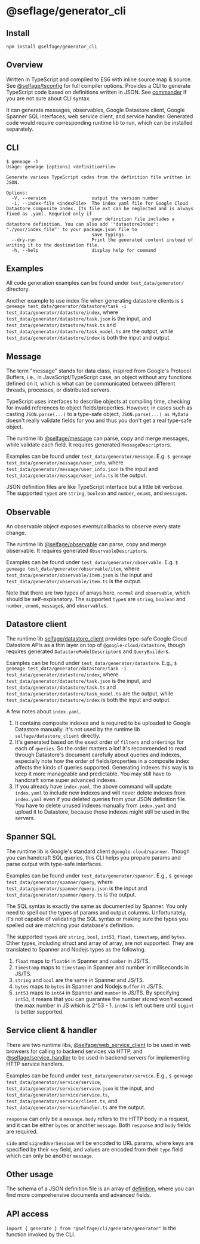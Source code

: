# @seflage/generator_cli

## Install

`npm install @selfage/generator_cli`

## Overview

Written in TypeScript and compiled to ES6 with inline source map & source. See [@selfage/tsconfig](https://www.npmjs.com/package/@selfage/tsconfig) for full compiler options. Provides a CLI to generate TypeScript code based on definitions written in JSON. See [commander](https://www.npmjs.com/package/commander) if you are not sure about CLI syntax.

It can generate messages, observables, Google Datastore client, Google Spanner SQL interfaces, web service client, and service handler. Generated code would require corresponding runtime lib to run, which can be installed separately.

## CLI

```
$ geneage -h
Usage: geneage [options] <definitionFile>

Generate various TypeScript codes from the definition file written in JSON.

Options:
  -V, --version                 output the version number
  -i, --index-file <indexFile>  The index yaml file for Google Cloud Datastore composite index. Its file ext can be neglected and is always fixed as .yaml. Requried only if
                                your definition file includes a datastore definition. You can also add '"datastoreIndex": "./your/index_file"' to your package.json file to
                                save typings.
  --dry-run                     Print the generated content instead of writing it to the destination file.
  -h, --help                    display help for command
```

## Examples

All code generation examples can be found under `test_data/generator/` directory.

Another example to use index file when generating datastore clients is `$ geneage test_data/generator/datastore/task -i test_data/generator/datastore/index`, where `test_data/generator/datastore/task.json` is the input, and `test_data/generator/datastore/task.ts` and `test_data/generator/datastore/task_model.ts` are the output, while `test_data/generator/datastore/index` is both the input and output.

## Message

The term "message" stands for data class, inspired from Google's Protocol Buffers, i.e., in JavaScript/TypeScript case, an object without any functions defined on it, which is what can be communicated between different threads, processes, or distributed servers.

TypeScript uses interfaces to describe objects at compiling time, checking for invalid references to object fields/properties. However, in cases such as casting `JSON.parse(...)` to a type-safe object, `JSON.parse(...) as MyData` doesn't really validate fields for you and thus you don't get a real type-safe object.

The runtime lib [@selfage/message](https://github.com/selfage/message) can parse, copy and merge messages, while validate each field. It requires generated `MessageDescriptor`s.

Examples can be found under `test_data/generator/message`. E.g. `$ geneage test_data/generator/message/user_info`, where `test_data/generator/message/user_info.json` is the input and `test_data/generator/message/user_info.ts` is the output.

JSON definition files are like TypeScript interface but a little bit verbose. The supported `type`s are `string`, `boolean` and `number`, `enum`s, and `message`s.

## Observable

An observable object exposes events/callbacks to observe every state change.

The runtime lib [@selfage/observable](https://github.com/selfage/observable) can parse, copy and merge observable. It requires generated `ObservableDescriptor`s.

Examples can be found under `test_data/generator/observable`. E.g. `$ geneage test_data/generator/observable/item`, where `test_data/generator/observable/item.json` is the input and `test_data/generator/observable/item.ts` is the output.

Note that there are two types of arrays here, `normal` and `observable`, which should be self-explanatory. The supported `type`s are `string`, `boolean` and `number`, `enum`s, `message`s, and `observable`s.

## Datastore client

The runtime lib [selfage/datastore_client](https://github.com/selfage/datastore_client) provides type-safe Google Cloud Datastore APIs as a thin layer on top of `@google-cloud/datastore`, though requires generated `DatastoreModelDescriptor`s and `QueryBuilder`s.

Examples can be found under `test_data/generator/datastore`. E.g., `$ geneage test_data/generator/datastore/task -i test_data/generator/datastore/index`, where `test_data/generator/datastore/task.json` is the input, and `test_data/generator/datastore/task.ts` and `test_data/generator/datastore/task_model.ts` are the output, while `test_data/generator/datastore/index` is both the input and output.

A few notes about  `index.yaml`.

1. It contains composite indexes and is required to be uploaded to Google Datastore manually. It's not used by the runtime lib `selfage/datastore_client` directly.
1. It's generated based on the exact order of `filters` and `orderings` for each of `queries`. So the order matters a lot! It's recommended to read through Datastore's document carefully about queries and indexes, especially note how the order of fields/properties in a composite index affects the kinds of queries supported. Generating indexes this way is to keep it more manageable and predictable. You may still have to handcraft some super advanced indexes.
1. If you already have `index.yaml`, the above command will update `index.yaml` to include new indexes and will never delete indexes from `index.yaml` even if you deleted queries from your JSON definition file. You have to delete unused indexes manually from `index.yaml` and upload it to Datastore, because those indexes might still be used in the servers.

## Spanner SQL

The runtime lib is Google's standard client `@google-cloud/spanner`. Though you can handcraft SQL queries, this CLI helps you prepare params and parse output with type-safe interfaces.

Examples can be found under `test_data/generator/spanner`. E.g., `$ geneage test_data/generator/spanner/query`, where `test_data/generator/spanner/query.json` is the input and `test_data/generator/spanner/query.ts` is the output.

The SQL syntax is exactly the same as documented by Spanner. You only need to spell out the types of params and output columns. Unfortunately, it's not capable of validating the SQL syntax or making sure the types you spelled out are matching your database's definition.

The supported `type`s are `string`, `bool`, `int53`, `float`, `timestamp`, and `bytes`. Other types, including struct and array of array, are not supported. They are translated to Spanner and Nodejs types as the following.

1. `float` maps to `float64` in Spanner and `number` in JS/TS.
1. `timestamp` maps to `timestamp` in Spanner and number in milliseconds in JS/TS.
1. `string` and `bool` are the same in Spanner and JS/TS.
1. `bytes` maps to `bytes` in Spanner and Nodejs `Buffer` in JS/TS.
1. `int53` maps to `int64` in Spanner and `number` in JS/TS. By specifying `int53`, it means that you can guarantee the number stored won't exceed the max number in JS which is 2^53 - 1. `int64` is left out here until `bigint` is better supported.

## Service client & handler

There are two runtime libs, [@selfage/web_service_client](https://github.com/selfage/web_service_client) to be used in web browsers for calling to backend services via HTTP, and [@selfage/service_handler](https://github.com/selfage/web_service_client) to be used in backend servers for implementing HTTP service handlers.

Examples can be found under `test_data/generator/service`. E.g., `$ geneage test_data/generator/service/service`, `test_data/generator/service/service.json` is the input, and `test_data/generator/service/service.ts`, `test_data/generator/service/client.ts`, and `test_data/generator/service/handler.ts` are the output.

`response` can only be a `message`. `body` refers to the HTTP body in a request, and it can be either `bytes` or another `message`. Both `response` and `body` fields are required.

`side` and `signedUserSession` will be encoded to URL params, where keys are specified by their `key` field, and values are encoded from their `type` field which can only be another `message`.

## Other usage

The schema of a JSON definition file is an array of [definition](https://github.com/selfage/generator_cli/blob/416f38e10ba760b92e4ec774c2696dbacc3ce195/definition.ts#L139), where you can find more comprehensive documents and advanced fields.

## API access

`import { generate } from "@selfage/cli/generate/generator"` is the function invoked by the CLI.
